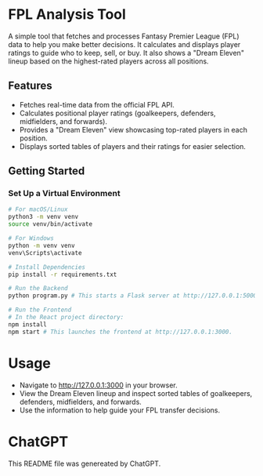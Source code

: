 # FPL Analysis Tool

A simple tool that fetches and processes Fantasy Premier League (FPL) data to help you make better decisions. It calculates and displays player ratings to guide who to keep, sell, or buy. It also shows a "Dream Eleven" lineup based on the highest-rated players across all positions.

## Features
- Fetches real-time data from the official FPL API.
- Calculates positional player ratings (goalkeepers, defenders, midfielders, and forwards).
- Provides a "Dream Eleven" view showcasing top-rated players in each position.
- Displays sorted tables of players and their ratings for easier selection.

## Getting Started

### Set Up a Virtual Environment
```bash
# For macOS/Linux
python3 -m venv venv
source venv/bin/activate

# For Windows
python -m venv venv
venv\Scripts\activate

# Install Dependencies
pip install -r requirements.txt

# Run the Backend
python program.py # This starts a Flask server at http://127.0.0.1:5000 serving player ratings through JSON endpoints.

# Run the Frontend
# In the React project directory:
npm install
npm start # This launches the frontend at http://127.0.0.1:3000.
```

# Usage
- Navigate to http://127.0.0.1:3000 in your browser.
- View the Dream Eleven lineup and inspect sorted tables of goalkeepers, defenders, midfielders, and forwards.
- Use the information to help guide your FPL transfer decisions.

# ChatGPT
This README file was genereated by ChatGPT.